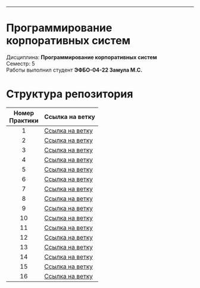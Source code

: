 ___

# Программирование корпоративных систем
Дисциплина: **Программирование корпоративных систем** <br>
Семестр: 5 <br>
Работы выполнил студент **ЭФБО-04-22 Замула М.С.** <br>

# Структура репозитория
| Номер<br>Практики | Ссылка на ветку |
|:---:|---|
| 1 | [Ссылка на ветку](https://github.com/gargatun/pks/tree/Practice_1) |
| 2 | [Ссылка на ветку](https://github.com/gargatun/pks/tree/Practice_2) |
| 3 | [Ссылка на ветку](https://github.com/gargatun/pks/tree/Practice_3) |
| 4 | [Ссылка на ветку](https://github.com/gargatun/pks/tree/Practice_4) |
| 5 | [Ссылка на ветку]() |
| 6 | [Ссылка на ветку]() |
| 7 | [Ссылка на ветку]() |
| 8 | [Ссылка на ветку]() |
| 9 | [Ссылка на ветку]() |
| 10 | [Ссылка на ветку]() |
| 11 | [Ссылка на ветку]() |
| 12 | [Ссылка на ветку]() |
| 13 | [Ссылка на ветку]() |
| 14 | [Ссылка на ветку]() |
| 15 | [Ссылка на ветку]() |
| 16 | [Ссылка на ветку]() |
